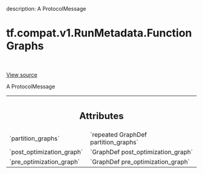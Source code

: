 description: A ProtocolMessage

<div itemscope itemtype="http://developers.google.com/ReferenceObject">
<meta itemprop="name" content="tf.compat.v1.RunMetadata.FunctionGraphs" />
<meta itemprop="path" content="Stable" />
</div>

# tf.compat.v1.RunMetadata.FunctionGraphs

<!-- Insert buttons and diff -->

<table class="tfo-notebook-buttons tfo-api nocontent" align="left">

</table>

<a target="_blank" class="external" href="/code/stable/tensorflow/core/protobuf/config.proto">View source</a>



A ProtocolMessage

<!-- Placeholder for "Used in" -->




<!-- Tabular view -->
 <table class="responsive fixed orange">
<colgroup><col width="214px"><col></colgroup>
<tr><th colspan="2"><h2 class="add-link">Attributes</h2></th></tr>

<tr>
<td>
`partition_graphs`
</td>
<td>
`repeated GraphDef partition_graphs`
</td>
</tr><tr>
<td>
`post_optimization_graph`
</td>
<td>
`GraphDef post_optimization_graph`
</td>
</tr><tr>
<td>
`pre_optimization_graph`
</td>
<td>
`GraphDef pre_optimization_graph`
</td>
</tr>
</table>



